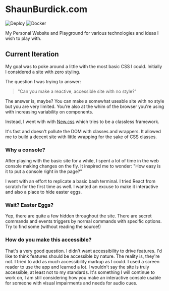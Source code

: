 # ShaunBurdick.com

![Deploy](https://github.com/shaunburdick/shaunburdick.com/actions/workflows/deploy.yml/badge.svg)
![Docker](https://github.com/shaunburdick/shaunburdick.com/actions/workflows/docker.yml/badge.svg)

My Personal Website and Playground for various technologies and ideas I wish to play with.

## Current Iteration

My goal was to poke around a little with the most basic CSS I could. Initially I considered a site with zero styling.

The question I was trying to answer:
> "Can you make a reactive, accessible site with no style?"

The answer is, maybe? You can make a somewhat useable site with no style but you are very limited.
You're also at the whim of the browser you're using with increasing variability on components.

Instead, I went with with [New.css](https://github.com/xz/new.css) which tries to be a classless framework.

It's fast and doesn't pollute the DOM with classes and wrappers. It allowed me to build a decent site with little wrapping for the sake of CSS classes.

### Why a console?

After playing with the basic site for a while, I spent a lot of time in the web console making changes on the fly. It inspired me to wonder: "How easy is it to put a console right in the page?"

I went with an effort to replicate a basic bash terminal. I tried React from scratch for the first time as well. I wanted an excuse to make it interactive and also a place to hide easter eggs.

### Wait? Easter Eggs?

Yep, there are quite a few hidden throughout the site. There are secret commands and events triggers by normal commands with specific options. Try to find some (without reading the source!)

### How do you make this accessible?

That's a very good question. I didn't want accessibility to drive features. I'd like to think features should be accessible by nature. The reality is, they're not. I tried to add as much accessibility markup as I could. I used a screen reader to use the app and learned a lot. I wouldn't say the site is truly accessible, at least not to my standards. It's something I will continue to work on, I am still considering how you make an interactive console usable for someone with visual impairments and needs for audio cues.
